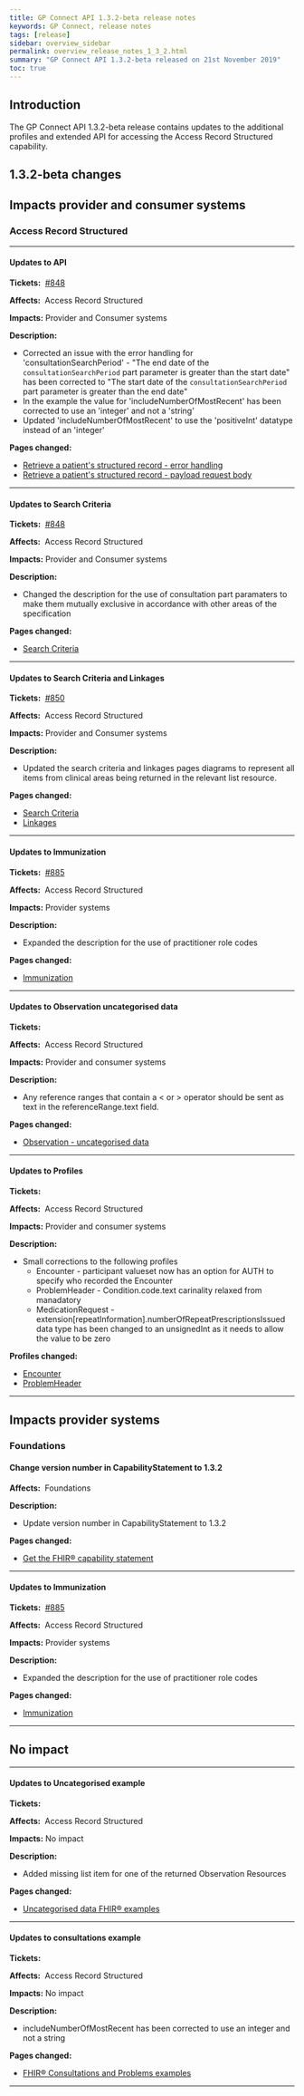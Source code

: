 ```yaml
---
title: GP Connect API 1.3.2-beta release notes
keywords: GP Connect, release notes
tags: [release]
sidebar: overview_sidebar
permalink: overview_release_notes_1_3_2.html
summary: "GP Connect API 1.3.2-beta released on 21st November 2019"
toc: true
---
```


## Introduction ##

The GP Connect API 1.3.2-beta release contains updates to the additional profiles and extended API for accessing the Access Record Structured capability.


## 1.3.2-beta changes ##

## Impacts provider and consumer systems ##

### Access Record Structured ###

---

#### Updates to API

**Tickets:**&nbsp; [#848](https://github.com/nhsconnect/gpconnect/issues/848)

**Affects:**&nbsp; Access Record Structured

**Impacts:** Provider and Consumer systems

**Description:**

- Corrected an issue with the error handling for 'consultationSearchPeriod' - "The end date of the `consultationSearchPeriod` part parameter is greater than the start date" has been corrected to "The start date of the `consultationSearchPeriod` part parameter is greater than the end date"
- In the example the value for 'includeNumberOfMostRecent' has been corrected to use an 'integer' and not a 'string'
- Updated 'includeNumberOfMostRecent' to use the 'positiveInt' datatype instead of an 'integer'

**Pages changed:**
- [Retrieve a patient's structured record - error handling](accessrecord_structured_development_retrieve_patient_record.html#error-handling)
- [Retrieve a patient's structured record - payload request body](accessrecord_structured_development_retrieve_patient_record.html#payload-request-body)

---

#### Updates to Search Criteria

**Tickets:**&nbsp; [#848](https://github.com/nhsconnect/gpconnect/issues/848)

**Affects:**&nbsp; Access Record Structured

**Impacts:** Provider and Consumer systems

**Description:**

- Changed the description for the use of consultation part paramaters to make them mutually exclusive in accordance with other areas of the specification

**Pages changed:**
- [Search Criteria](accessrecord_structured_development_search)

---

#### Updates to Search Criteria and Linkages

**Tickets:**&nbsp; [#850](https://github.com/nhsconnect/gpconnect/issues/850)

**Affects:**&nbsp; Access Record Structured

**Impacts:** Provider and Consumer systems

**Description:**

- Updated the search criteria and linkages pages diagrams to represent all items from clinical areas being returned in the relevant list resource.

**Pages changed:**
- [Search Criteria](accessrecord_structured_development_search)
- [Linkages](accessrecord_structured_development_linkages)

---

#### Updates to Immunization

**Tickets:**&nbsp; [#885](https://github.com/nhsconnect/gpconnect/issues/885)

**Affects:**&nbsp; Access Record Structured

**Impacts:** Provider systems

**Description:**

- Expanded the description for the use of practitioner role codes

**Pages changed:**
- [Immunization](accessrecord_structured_development_immunization.html#practitionerrole)

---

#### Updates to Observation uncategorised data

**Tickets:**&nbsp;

**Affects:**&nbsp; Access Record Structured

**Impacts:** Provider and consumer systems

**Description:**

- Any reference ranges that contain a < or > operator should be sent as text in the referenceRange.text field.

**Pages changed:**
- [Observation - uncategorised data](accessrecord_structured_development_observation_uncategoriseddata)

---

#### Updates to Profiles

**Tickets:**&nbsp;

**Affects:**&nbsp; Access Record Structured

**Impacts:** Provider and consumer systems

**Description:**

- Small corrections to the following profiles
  - Encounter - participant valueset now has an option for AUTH to specify who recorded the Encounter
  - ProblemHeader - Condition.code.text carinality relaxed from manadatory
  - MedicationRequest - extension[repeatInformation].numberOfRepeatPrescriptionsIssued data type has been changed to an unsignedInt as it needs to allow the value to be zero

**Profiles changed:**
- [Encounter](accessrecord_structured_development_immunization.html#practitionerrole)
- [ProblemHeader](accessrecord_structured_development_immunization.html#practitionerrole)

---

## Impacts provider systems ##

### Foundations ###

#### Change version number in CapabilityStatement to 1.3.2 ####

**Affects:**&nbsp; Foundations

**Description:**

- Update version number in CapabilityStatement to 1.3.2

**Pages changed:**

- [Get the FHIR&reg; capability statement](foundations_use_case_get_the_fhir_capability_statement.html)

---

#### Updates to Immunization

**Tickets:**&nbsp; [#885](https://github.com/nhsconnect/gpconnect/issues/885)

**Affects:**&nbsp; Access Record Structured

**Impacts:** Provider systems

**Description:**

- Expanded the description for the use of practitioner role codes

**Pages changed:**
- [Immunization](accessrecord_structured_development_immunization.html#practitionerrole)

---

## No impact ##

---

#### Updates to Uncategorised example

**Tickets:**&nbsp;

**Affects:**&nbsp; Access Record Structured

**Impacts:** No impact

**Description:**

- Added missing list item for one of the returned Observation Resources

**Pages changed:**
- [Uncategorised data FHIR® examples](accessrecord_structured_development_fhir_examples_uncategorised.html)

---

#### Updates to consultations example

**Tickets:**&nbsp;

**Affects:**&nbsp; Access Record Structured

**Impacts:** No impact

**Description:**

- includeNumberOfMostRecent has been corrected to use an integer and not a string

**Pages changed:**
- [FHIR® Consultations and Problems examples](accessrecord_structured_development_fhir_examples_consultations.html)

---
